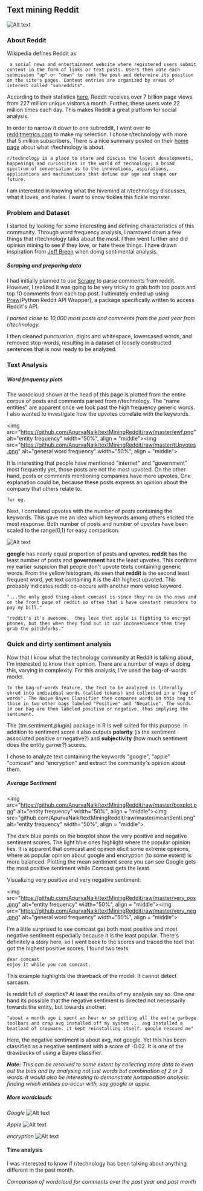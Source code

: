 ## Text mining Reddit
![Alt text](https://github.com/ApurvaNaik/textMiningReddit/raw/686298c6717d01bfa2c0d83814f211bbbce47982/wc3.png)

### About Reddit
Wikipedia defines Reddit as
```
 a social news and entertainment website where registered users submit content in the form of links or text posts. Users then vote each submission "up" or "down" to rank the post and determine its position on the site's pages. Content entries are organized by areas of interest called "subreddits".
```
 According to their statistics [here](https://www.reddit.com/about), Reddit receives over 7 billion page views from 227 million unique visitors a month. Further, these users vote 22 million times each day. This makes Reddit a great platform for social analysis.

 In order to narrow it down to one subreddit, I went over to [redditmetrics.com](http://redditmetrics.com/top) to make my selection. I chose r/technology with more that 5 million subscribers. There is a nice summary posted on their [home page](https://www.reddit.com/r/technology/) about what r/technology is about.
 ```
 r/technology is a place to share and discuss the latest developments, happenings and curiosities in the world of technology; a broad spectrum of conversation as to the innovations, aspirations, applications and machinations that define our age and shape our future.
```

 I am interested in knowing what the hivemind at r/technology discusses, what it loves, and hates. I want to know tickles this fickle monster.

### Problem and Dataset
I started by looking for some interesting and defining characteristics of this community.  Through word frequency analysis, I narrowed down a few things that r/technology talks about the most. I then went further and did opinion mining to see if they love, or hate these things. I have drawn inspiration from [Jeff Breen](https://jeffreybreen.wordpress.com/2011/07/04/twitter-text-mining-r-slides/) when doing sentimental analysis.

##### Scraping and preparing data
I had initially planned to use [Scrapy](http://doc.scrapy.org/en/latest/) to parse comments from reddit. However, I realized it was going to be very tricky to grab both top posts and top 10 comments from each top post. I ultimately ended up using [Praw](http://praw.readthedocs.io/en/stable/)(Python Reddit API Wrapper), a package specifically written to access Reddit's API.

*I parsed close to 10,000 most posts and comments from the past year from r/technology.*

I then cleaned punctuation, digits and whitespace, lowercased words, and removed stop-words, resulting in a dataset of loosely constructed sentences that is now ready to be analyzed.

### Text Analysis
##### Word frequency plots

The wordcloud shown at the head of this page is plotted from the entire corpus of posts and comments parsed from r/technology. The "name entities"  are apparent once we look past the high frequency generic words. I also wanted to investigate how the upvotes correlate with the keywords.

  <img src="https://github.com/ApurvaNaik/textMiningReddit/raw/master/ewf.png" alt="entity frequency" width="50%", align = "middle"><img src="https://github.com/ApurvaNaik/textMiningReddit/raw/master/tUpvotes.png" alt="general word frequency" width="50%", align = "middle">

It is interesting that people have mentioned "internet" and "government" most frequently yet, those posts are not the most upvoted. On the other hand, posts or comments mentioning companies have more upvotes. One explanation could be, because these posts express an opinion about the company that others relate to.
```
for eg.
```
Next, I correlated upvotes with the number of posts containing the keywords. This gave me an idea which keywords among others elicited the most response. Both number of posts and number of upvotes have been scaled to the range(0,1) for easy comparison.

![Alt text](https://github.com/ApurvaNaik/textMiningReddit/raw/master/prop.png)

 **google** has nearly equal proportion of posts and upvotes. __reddit__ has the least number of posts and __government__ has the least upvotes. This confirms my earlier suspicion that people don't upvote texts containing generic words. From the yellow histogram, its seen that __reddit__ is the second least frequent word, yet text containing it is the 4th highest upvoted. This probably indicates reddit co-occurs with another more voted keyword.
 ```
 "...the only good thing about comcast is since they're in the news and on the front page of reddit so often that i have constant reminders to pay my bill."

"reddit's it's awesome.  they love that apple is fighting to encrypt phones, but then when they find out it can inconvenience them they grab the pitchforks."
 ```

### Quick and dirty sentiment analysis
Now that I know what the technology community at Reddit is talking about, I'm interested to know their opinion. There are a number of ways of doing this, varying in complexity. For this analysis, I've used the bag-of-words model.

```
In the bag-of-words feature, the text to be analyzed is literally shred into individual words (called tokens) and collected in a "bag of words". The Naive Bayes Classifier then compares words in this bag to those in two other bags labeled "Positive" and "Negative". The words in our bag are then labeled positive or negative, thus implying the sentiment.
```
The {tm.sentiment.plugin} package in R is well suited for this purpose. In addition to sentiment score it also outputs __polarity__ (is the sentiment associated positive or negative?) and __subjectivity__ (how much sentiment does the entity garner?) scores.

I chose to analyze text containing the keywords "google", "apple" "comcast" and "encryption" and extract the community's opinion about them.

##### Average Sentiment

<img src="https://github.com/ApurvaNaik/textMiningReddit/raw/master/boxplot.png" alt="entity frequency" width="50%", align = "middle"><img src="github.com/ApurvaNaik/textMiningReddit/raw/master/meanSenti.png" alt="entity frequency" width="50%", align = "middle">


The dark blue points on the boxplot show the very positive and negative sentiment scores. The light blue ones highlight where the popular opinion lies. It is apparent that comcast and opinion elicit some extreme opinions, where as popular opinion about google and encryption (to some extent) is more balanced. Plotting the mean sentiment score you can see Google gets the most positive sentiment while Comcast gets the least.

Visualizing very positive and very negative sentiment:

<img src="https://github.com/ApurvaNaik/textMiningReddit/raw/master/very_pos.png" alt="entity frequency" width="50%", align = "middle"><img src="https://github.com/ApurvaNaik/textMiningReddit/raw/master/very_neg.png" alt="general word frequency" width="50%", align = "middle">

I'm a little surprised to see comcast get both most positive and most negative sentiment especially because it is the least popular. There's definitely a story here, so I went back to the scores and traced the text that got the highest positive scores. I found two texts
```
dear comcast
enjoy it while you can comcast.
```
This example highlights the drawback of the model: It cannot detect sarcasm.







Is reddit full of skeptics? At least the results of my analysis say so. One one hand its possible that the negative sentiment is directed not necessarily towards the entity, but towards another:
```
"about a month ago i spent an hour or so getting all the extra garbage toolbars and crap avg installed off my system ... avg installed a boatload of crapware. it kept reinstalling itself. google rescued me"
```
Here, the negative sentiment is about avg, not google. Yet this has been classified as a negative sentiment with a score of -0.02. It is one of the drawbacks of using a Bayes classifier.

*__Note:__ This can be resolved to some extent by collecting more data to even out the bias and by analysing not just words but combination of 2 or 3 words. It would also be interesting to demonstrate juxtaposition analysis: finding which entities co-occur with, say google or apple.*

##### More wordclouds

*Google*
![Alt text](https://github.com/ApurvaNaik/textMiningReddit/raw/master/googleWC.png)

*Apple*
![Alt text](https://github.com/ApurvaNaik/textMiningReddit/raw/master/appleWC.png)

*encryption*
![Alt text](https://github.com/ApurvaNaik/textMiningReddit/raw/master/encryptionWC.png)


#### Time analysis
I was interested to know if r/technology has been talking about anything different in the past month.

*Comparison of wordcloud for comments over the past year and past month*
